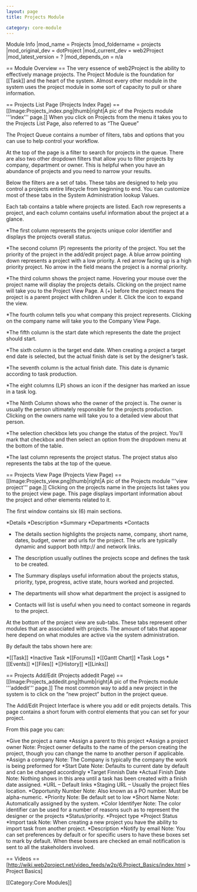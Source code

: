 ```yaml
---
layout: page
title: Projects Module

category: core-module
---
```


Module Info
 |mod_name = Projects
 |mod_foldername = projects
 |mod_original_dev = dotProject
 |mod_current_dev = web2Project
 |mod_latest_version = ?
 |mod_depends_on = n/a

== Module Overview ==
The very essence of web2Project is the ability to effectively manage projects. The Project Module is the foundation for [[Task]] and the heart of the system. Almost every other module in the system uses the project module in some sort of capacity to pull or share information.

== Projects List Page (Projects Index Page) ==
[[Image:Projects_index.png|thumb|right|A pic of the Projects module '''index''' page.]]
When you click on Projects from the menu it takes you to the Projects List Page, also referred to as “The Queue”

The Project Queue contains a number of filters, tabs and options that you can use to help control your workflow.

At the top of the page is a filter to search for projects in the queue. There are also two other dropdown filters that allow you to filter projects by company, department or owner. This is helpful when you have an abundance of projects and you need to narrow your results.

Below the filters are a set of tabs. These tabs are designed to help you control a projects entire lifecycle from beginning to end. You can customize most of these tabs in the System Administration lookup Values.

Each tab contains a table where projects are listed. Each row represents a project, and each column contains useful information about the project at a glance.

*The first column represents the projects unique color identifier and displays the projects overall status.

*The second column (P) represents the priority of the project. You set the priority of the project in the add/edit project page. A blue arrow pointing down represents a project with a low priority. A red arrow facing up is a high priority project. No arrow in the field means the project is a normal priority.

*The third column shows the project name. Hovering your mouse over the project name will display the projects details. Clicking on the project name will take you to the Project View Page.  A (+) before the project means the project is a parent project with children under it. Click the icon to expand the view.

*The fourth column tells you what company this project represents. Clicking on the company name will take you to the Company View Page.

*The fifth column is the start date which represents the date the project should start.

*The sixth column is the target end date. When creating a project a target end date is selected, but the actual finish date is set by the designer’s task.

*The seventh column is the actual finish date. This date is dynamic according to task production.

*The eight columns (LP) shows an icon if the designer has marked an issue in a task log.

*The Ninth Column shows who the owner of the project is. The owner is usually the person ultimately responsible for the projects production. Clicking on the owners name will take you to a detailed view about that person.

*The selection checkbox lets you change the status of the project. You’ll mark that checkbox and then select an option from the dropdown menu at the bottom of the table.

*The last column represents the project status. The project status also represents the tabs at the top of the queue.

== Projects View Page (Projects View Page) ==
[[Image:Projects_view.png|thumb|right|A pic of the Projects module '''view project''' page.]]
Clicking on the projects name in the projects list takes you to the project view page. This page displays important information about the project and other elements related to it.

The first window contains six (6) main sections.

*Details
*Description
*Summary
*Departments
*Contacts

- The details section highlights the projects name, company, short name, dates, budget, owner and urls for the project. The urls are typically dynamic and support both http:// and network links.

- The description usually outlines the projects scope and defines the task to be created.

- The Summary displays useful information about the projects status, priority, type, progress, active state, hours worked and projected.

- The departments will show what department the project is assigned to

- Contacts will list is useful when you need to contact someone in regards to the project.

At the bottom of the project view are sub-tabs. These tabs represent other modules that are associated with projects. The amount of tabs that appear here depend on what modules are active via the system administration.

By default the tabs shown here are:

*[[Task]]
*Inactive Task
*[[Forums]]
*[[Gantt Chart]]
*Task Logs
*[[Events]]
*[[Files]]
*[[History]]
*[[Links]]

== Projects Add/Edit (Projects addedit Page) ==
[[Image:Projects_addedit.png|thumb|right|A pic of the Projects module '''addedit''' page.]]
The most common way to add a new project in the system is to click on the “new project” button in the project queue.

The Add/Edit Project Interface is where you add or edit projects details. This page contains a short forum with control elements that you can set for your project.

From this page you can:

*Give the project a name
*Assign a parent to this project
*Assign a project owner
Note: Project owner defaults to the name of the person creating the project, though you can change the name to another person if applicable.
*Assign a company
Note: The Company is typically the company the work is being preformed for
*Start Date
Note: Defaults to current date by default and can be changed accordingly
*Target Finnish Date
*Actual Finish Date
Note: Nothing shows in this area until a task has been created with a finish date assigned.
*URL – Default links
*Staging URL – Usually the project files location.
*Opportunity Number
Note: Also known as a PO number. Must be alpha-numeric.
*Priority
Note: Be default set to low
*Short Name
Note: Automatically assigned by the system.
*Color Identifyer
Note: The color identifier can be used for a number of reasons such as to represent the designer or the projects *Status/priority.
*Project type
*Project Status
*Import task
Note: When creating a new project you have the ability to import task from another project.
*Description
*Notify by email
Note: You can set preferences by default or for specific users to have these boxes set to mark by default. When these boxes are checked an email notification is sent to all the stakeholders involved.

== Videos ==
[http://wiki.web2project.net/video_feeds/w2p/6.Project_Basics/index.html > Project Basics]

[[Category:Core Modules]]
